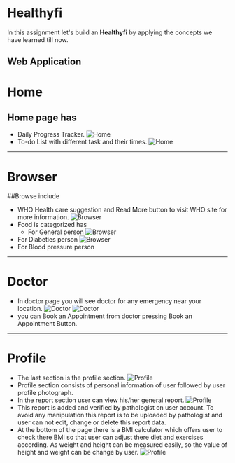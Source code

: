 # Healthyfi

In this assignment let's build an **Healthyfi** by applying the concepts we have
learned till now.

## Web Application

# Home

## Home page has

- Daily Progress Tracker.
  ![Home](https://res.cloudinary.com/devarakadrasairamgoud/image/upload/v1679481130/IMG_20230322_154740_nxgrvs.jpg)
- To-do List with different task and their times.
  ![Home](https://res.cloudinary.com/devarakadrasairamgoud/image/upload/v1679481187/IMG_20230322_154807_xo1ezy.jpg)

---

# Browser

##Browse include

- WHO Health care suggestion and Read More button to visit WHO site for more
  information.
  ![Browser](https://res.cloudinary.com/devarakadrasairamgoud/image/upload/v1679481201/IMG_20230322_154829_eopixp.jpg)
- Food is categorized has
  - For General person
    ![Browser](https://res.cloudinary.com/devarakadrasairamgoud/image/upload/v1679481244/IMG_20230322_154902_vdxomz.jpg)
- For Diabeties person
  ![Browser](https://res.cloudinary.com/devarakadrasairamgoud/image/upload/v1679481324/IMG_20230322_154925_aznbht.jpg)
- For Blood pressure person<br>

---

# Doctor

- In doctor page you will see doctor for any emergency near your location.
  ![Doctor](https://res.cloudinary.com/devarakadrasairamgoud/image/upload/v1679481328/IMG_20230322_155001_tpaybh.jpg)
  ![Doctor](https://res.cloudinary.com/devarakadrasairamgoud/image/upload/v1679481336/IMG_20230322_155038_xmm6wz.jpg)
- you can Book an Appointment from doctor pressing Book an Appointment Button.

---

# Profile

- The last section is the profile section.
  ![Profile](https://res.cloudinary.com/devarakadrasairamgoud/image/upload/v1679481343/IMG_20230322_155205_soeomm.jpg)
- Profile section consists of personal information of user followed by user
  profile photograph.
- In the report section user can view his/her general report.
  ![Profile](https://res.cloudinary.com/devarakadrasairamgoud/image/upload/v1679481347/IMG_20230322_155217_c7yivf.jpg)
- This report is added and verified by pathologist on user account. To avoid any
  manipulation this report is to be uploaded by pathologist and user can not
  edit, change or delete this report data.
- At the bottom of the page there is a BMI calculator which offers user to check
  there BMI so that user can adjust there diet and exercises according. As
  weight and height can be measured easily, so the value of height and weight
  can be change by user.
  ![Profile](https://res.cloudinary.com/devarakadrasairamgoud/image/upload/v1679481357/IMG_20230322_155236_qpf4hz.jpg)
